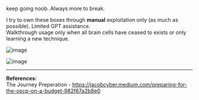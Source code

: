 keep going noob. Always more to break.

I try to own these boxes through **manual** exploitation only (as much as possible). 
Limited GPT assistance.  
Walkthrough usage only when all brain cells have ceased to exists or only learning a new technique. 

![image](https://github.com/user-attachments/assets/1696e4fb-1c07-4c0f-aca9-0050d0ee9548)

![image](https://github.com/user-attachments/assets/968f7469-e9b4-4522-b262-2caf91186b63) 


-----

**References:**  
The Journey Preperation - https://jacobcyber.medium.com/preparing-for-the-oscp-on-a-budget-982f67a2b8e0
